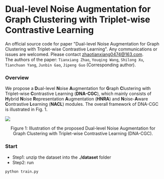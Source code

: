 # Dual-level Noise Augmentation for Graph Clustering with Triplet-wise Contrastive Learning
An official source code for paper "Dual-level Noise Augmentation for Graph Clustering with Triplet-wise Contrastive Learning". Any communications or issues are welcomed. Please contact zhaotianxiang0474@163.com.<br>
The authors of the paper: `Tianxiang Zhao`, `Youqing Wang`, `Shilong Xu`, `Tianchuan Yang`, `Junbin Gao`, `Jipeng Guo` (Corresponding author).<br>
### Overview
We propose a **D**ual-level **N**oise **A**ugmentation for **G**raph **C**lustering with Triplet-wise **C**ontrastive Learning (**DNA-CGC**), which  mainly consists of **H**ybrid **N**oise **R**epresentation **A**ugmentation (**HNRA**) and **N**oise-**A**ware **C**ontrastive **L**earning (**NACL**) modules. The overall framework of DNA-CGC is illustrated in Fig. 1.

![](https://github.com/TianxiangZhao0474/DNA-GC/blob/main/image/DNA-CGC.png)
<div align=center>
Figure 1: Illustration of the proposed Dual-level Noise Augmentation for Graph Clustering with Triplet-wise Contrastive Learning (DNA-CGC).
</div>

### Start

- Step1: unzip the dataset into the **./dataset** folder
- Step2: run

```
python train.py
```
